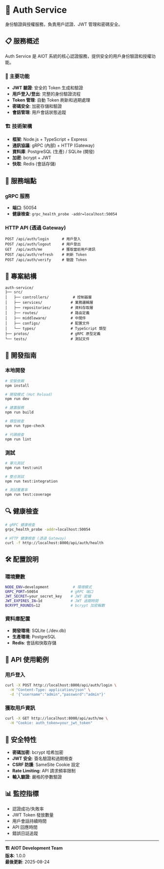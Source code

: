 # 🔑 Auth Service

身份驗證與授權服務，負責用戶認證、JWT 管理和密碼安全。

## 📋 服務概述

Auth Service 是 AIOT 系統的核心認證服務，提供安全的用戶身份驗證和授權功能。

### 🎯 主要功能

- **JWT 驗證**: 安全的 Token 生成和驗證
- **用戶登入/登出**: 完整的身份驗證流程
- **Token 管理**: 自動 Token 刷新和過期處理
- **密碼安全**: 加密存儲和驗證
- **會話管理**: 用戶會話狀態追蹤

### 🏗️ 技術架構

- **框架**: Node.js + TypeScript + Express
- **通訊協議**: gRPC (內部) + HTTP (Gateway)
- **資料庫**: PostgreSQL (生產) / SQLite (開發)
- **加密**: bcrypt + JWT
- **快取**: Redis (會話存儲)

## 🚀 服務端點

### gRPC 服務
- **端口**: 50054
- **健康檢查**: `grpc_health_probe -addr=localhost:50054`

### HTTP API (透過 Gateway)
```
POST /api/auth/login      # 用戶登入
POST /api/auth/logout     # 用戶登出  
GET  /api/auth/me         # 獲取當前用戶資訊
POST /api/auth/refresh    # 刷新 Token
POST /api/auth/verify     # 驗證 Token
```

## 📁 專案結構

```
auth-service/
├── src/
│   ├── controllers/           # 控制器層
│   ├── services/             # 業務邏輯層
│   ├── repositories/         # 資料存取層
│   ├── routes/               # 路由定義
│   ├── middleware/           # 中間件
│   ├── configs/              # 配置文件
│   └── types/                # TypeScript 類型
├── protos/                   # gRPC 原型定義
└── tests/                    # 測試文件
```

## 🔧 開發指南

### 本地開發
```bash
# 安裝依賴
npm install

# 開發模式 (Hot Reload)
npm run dev

# 建置服務
npm run build

# 類型檢查
npm run type-check

# 代碼檢查
npm run lint
```

### 測試
```bash
# 單元測試
npm run test:unit

# 整合測試
npm run test:integration

# 測試覆蓋率
npm run test:coverage
```

## 🔍 健康檢查

```bash
# gRPC 健康檢查
grpc_health_probe -addr=localhost:50054

# HTTP 健康檢查 (透過 Gateway)
curl -f http://localhost:8000/api/auth/health
```

## 🛠️ 配置說明

### 環境變數
```bash
NODE_ENV=development           # 環境模式
GRPC_PORT=50054               # gRPC 端口
JWT_SECRET=your_secret_key    # JWT 密鑰
JWT_EXPIRES_IN=1d             # JWT 過期時間
BCRYPT_ROUNDS=12              # bcrypt 加密輪數
```

### 資料庫配置
- **開發環境**: SQLite (./dev.db)
- **生產環境**: PostgreSQL
- **Redis**: 會話和快取存儲

## 📝 API 使用範例

### 用戶登入
```bash
curl -X POST http://localhost:8000/api/auth/login \
  -H "Content-Type: application/json" \
  -d '{"username":"admin","password":"admin"}'
```

### 獲取用戶資訊
```bash
curl -X GET http://localhost:8000/api/auth/me \
  -H "Cookie: auth_token=your_jwt_token"
```

## 🔐 安全特性

- **密碼加密**: bcrypt 哈希加密
- **JWT 安全**: 簽名驗證和過期檢查
- **CSRF 防護**: SameSite Cookie 設定
- **Rate Limiting**: API 請求頻率限制
- **輸入驗證**: 嚴格的參數驗證

## 📊 監控指標

- 認證成功/失敗率
- JWT Token 發放數量
- 用戶會話持續時間
- API 回應時間
- 錯誤日誌追蹤

---

**🏗️ AIOT Development Team**  
**版本**: 1.0.0  
**最後更新**: 2025-08-24